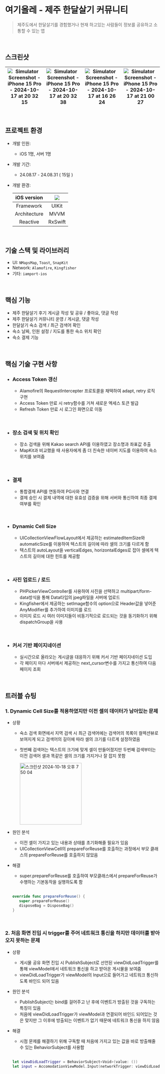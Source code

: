 # 여기올레 - 제주 한달살기 커뮤니티
> 제주도에서 한달살기를 경험했거나 현재 하고있는 사람들이 정보를 공유하고 소통할 수 있는 앱
<br/>

## 스크린샷

|![Simulator Screenshot - iPhone 15 Pro - 2024-10-17 at 20 32 15](https://github.com/user-attachments/assets/fcf48aab-4a52-44f0-aff7-77d244318eee)|![Simulator Screenshot - iPhone 15 Pro - 2024-10-17 at 20 32 38](https://github.com/user-attachments/assets/d4cd0c25-0f37-4efd-8a4d-09aaf10ad3c2)|![Simulator Screenshot - iPhone 15 Pro - 2024-10-17 at 16 26 24](https://github.com/user-attachments/assets/dd9b5180-1655-4a2a-be1c-5d9c1ec05a40)|![Simulator Screenshot - iPhone 15 Pro - 2024-10-17 at 21 00 27](https://github.com/user-attachments/assets/b24d9142-eedf-4470-86fb-70d8326eface)|
|--|--|--|--|

<br>

## 프로젝트 환경
- 개발 인원:
  - iOS 1명, 서버 1명
- 개발 기간:
  - 24.08.17 - 24.08.31 ( 15일 )
- 개발 환경:

    | iOS version | <img src="https://img.shields.io/badge/iOS-16.0+-black?logo=apple"/> |
    |:-:|:-:|
    | Framework | UIKit |
    | Architecture | MVVM |
    | Reactive | RxSwift |

<br/>

## 기술 스택 및 라이브러리
- UI: `NMapsMap`, `Toast`, `SnapKit`
- Network: `Alamofire`, `Kingfisher`
- 기타: `iamport-ios`

<br/>

## 핵심 기능

- 제주 한달살기 후기 게시글 작성 및 공유 / 좋아요, 댓글 작성
- 제주 한달살기 커뮤니티 운영 / 게시글, 댓글 작성 
- 한달살기 숙소 검색 / 최근 검색어 확인
- 숙소 날짜, 인원 설정 / 지도를 통한 숙소 위치 확인
- 숙소 결제 기능

<br/>
 
## 핵심 기술 구현 사항

- ### Access Token 갱신
  - Alamofire의 RequestIntercepter 프로토콜을 채택하여 adapt, retry 로직 구현 
  - Access Token 만료 시 retry함수를 거쳐 새로운 엑세스 토큰 발급
  - Refresh Token 만료 시 로그인 화면으로 이동

<br>

- ### 장소 검색 및 위치 확인
  - 장소 검색을 위해 Kakao search API를 이용하였고 장소명과 좌표값 추출
  - MapKit과 비교했을 때 사용자에게 좀 더 친숙한 네이버 지도를 이용하여 숙소 위치를 보여줌
 
<br>

- ### 결제
  - 통합결제 API를 연동하여 PG사와 연결
  - 결제 승인 시 결제 내역에 대한 유효성 검증을 위해 서버와 통신하여 최종 결제 여부를 확인

<br>

- ### Dynamic Cell Size
  - UICollectionViewFlowLayout에서 제공하는 estimatedItemSize와 automaticSize를 이용하여 텍스트의 길이에 따라 셀의 크기를 다르게 함   
  - 텍스트의 autoLayout을 verticalEdges, horizontalEdges로 잡아 셀에게 텍스트의 길이에 대한 힌트를 제공함

<br>

- ### 사진 업로드 / 로드
  - PHPickerViewController를 사용하여 사진을 선택하고 multipart/form-data방식을 통해 Data타입의 jpeg파일을 서버에 업로드
  - Kingfisher에서 제공하는 setImage함수의 option으로 Header값을 넣어준 AnyModifier를 추가하여 이미지를 로드
  - 이미지 로드 시 여러 이미지들이 비동기적으로 로드되는 것을 동기화하기 위해 dispatchGroup을 사용

<br>

- ### 커서 기반 페이지네이션
  - 실시간으로 올라오는 게시글을 대응하기 위해 커서 기반 페이지네이션 도입
  - 각 페이지 마다 서버에서 제공하는 next_cursor변수를 가지고 통신하여 다음 페이지 조회

<br/>

## 트러블 슈팅
### 1. Dynamic Cell Size를 적용하였지만 이전 셀의 데이터가 남아있는 문제
  - 상황
    - 숙소 검색 화면에서 지역 검색 시 최근 검색어에는 검색어의 목록이 컬렉션뷰로 보여지게 되고 검색어의 길이에 따라 셀의 크기를 다르게 설정하였음
    - 첫번째 검색어는 텍스트의 크기에 맞게 셀이 만들어졌지만 두번째 검색부터는 이전 검색어 셀과 똑같은 셀의 크기를 가지거나 잘 잡지 못함
   
      <img width="201" alt="스크린샷 2024-10-18 오후 7 50 04" src="https://github.com/user-attachments/assets/eb919ce7-4436-4e78-828e-92bb08db4163">
  
  - 원인 분석
    - 이전 셀이 가지고 있는 내용과 상태를 초기화해줄 필요가 있음
    - UICollectionViewCell의 prepareForReuse를 호출하는 과정에서 부모 클래스의 prepareForReuse를 호출하지 않았음

  - 해결
    - super.prepareForReuse를 호출하여 부모클래스에서 prepareForReuse가 수행하는 기본동작을 실행하도록 함
    <br>

       ```swift
       override func prepareForReuse() {
          super.prepareForReuse()
          disposeBag = DisposeBag()
       }
       ```
<br>

### 2. 처음 화면 진입 시 trigger를 주어 네트워크 통신을 하지만 데이터를 받아오지 못하는 문제
  - 상황
    - 게시물 공유 화면 진입 시 PublishSubject로 선언된 viewDidLoadTrigger를 통해 viewModel에서 네트워크 통신을 하고 받아온 게시물을 보여줌
    - viewDidLoadTrigger가 viewModel의 Input으로 들어가고 네트워크 통신하도록 바인드 되어 있음
   
  - 원인 분석
    - PublishSubject는 bind를 걸어주고 난 후에 이벤트가 방출된 것을 구독하는 특징이 있음
    - 처음에 viewDidLoadTrigger가 viewModel과 연결되어 바인드 되어있는 것은 맞지만 그 이후에 방출되는 이벤트가 없기 때문에 네트워크 통신을 하지 않음
   
  - 해결 
    - 시점 문제를 해결하기 위해 구독할 때 처음에 가지고 있는 값을 바로 방출해줄 수 있는 BehaviorSubject를 사용함
    <br>
    
       ```swift
       let viewDidLoadTrigger = BehaviorSubject<Void>(value: ())
       let input = AccomodationViewModel.Input(networkTrigger: viewDidLoadTrigger)
       ```
    
    







